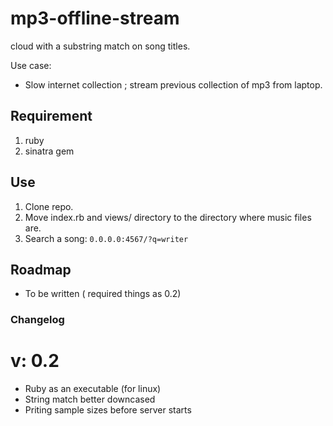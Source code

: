 mp3-offline-stream
=================

cloud with a substring match on song titles.

Use case:
- Slow internet collection ; stream previous collection of mp3 from laptop.

## Requirement

1. ruby
2. sinatra gem

## Use

1. Clone repo.
2. Move index.rb and views/ directory to the directory where music files are.
3. Search a song: `0.0.0.0:4567/?q=writer`


## Roadmap

- To be written ( required things as 0.2)

### Changelog

v: 0.2
======

- Ruby as an executable (for linux)
- String match better downcased
- Priting sample sizes before server starts
